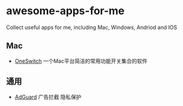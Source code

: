 # awesome-apps-for-me
Collect useful apps for me, including Mac, Windows, Andriod and IOS

## Mac

- [OneSwitch](https://fireball.studio/oneswitch/) 一个Mac平台简洁的常用功能开关集合的软件

## 通用

- [AdGuard](https://item.taobao.com/item.htm?spm=a1z0d.6639537.1997196601.15.495d7484UKFMr0&id=535942712486) 
广告拦截 隐私保护
